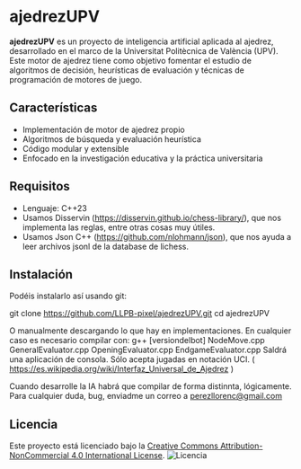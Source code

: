 # ajedrezUPV

**ajedrezUPV** es un proyecto de inteligencia artificial aplicada al ajedrez, desarrollado en el marco de la Universitat Politècnica de València (UPV).  
Este motor de ajedrez tiene como objetivo fomentar el estudio de algoritmos de decisión, heurísticas de evaluación y técnicas de programación de motores de juego.

## Características

- Implementación de motor de ajedrez propio
- Algoritmos de búsqueda y evaluación heurística
- Código modular y extensible
- Enfocado en la investigación educativa y la práctica universitaria

## Requisitos

- Lenguaje: C++23
- Usamos Disservin (https://disservin.github.io/chess-library/), que nos implementa las reglas, entre otras cosas muy útiles.
- Usamos Json C++ (https://github.com/nlohmann/json), que nos ayuda a leer archivos jsonl de la database de lichess. 

## Instalación
Podéis instalarlo así usando git:

git clone https://github.com/LLPB-pixel/ajedrezUPV.git
cd ajedrezUPV

O manualmente descargando lo que hay en implementaciones.
En cualquier caso es necesario compilar con:
g++ [versiondelbot] NodeMove.cpp GeneralEvaluator.cpp OpeningEvaluator.cpp EndgameEvaluator.cpp 
Saldrá una aplicación de consola. Sólo acepta jugadas en notación UCI. ( https://es.wikipedia.org/wiki/Interfaz_Universal_de_Ajedrez )

Cuando desarrolle la IA habrá que compilar de forma distinnta, lógicamente.
Para cualquier duda, bug, enviadme un correo a perezllorenc@gmail.com


## Licencia
Este proyecto está licenciado bajo la [Creative Commons Attribution-NonCommercial 4.0 International License](https://creativecommons.org/licenses/by-nc/4.0/).
![Licencia](https://img.shields.io/badge/License-CC%20BY--NC%204.0-lightgrey.svg)







